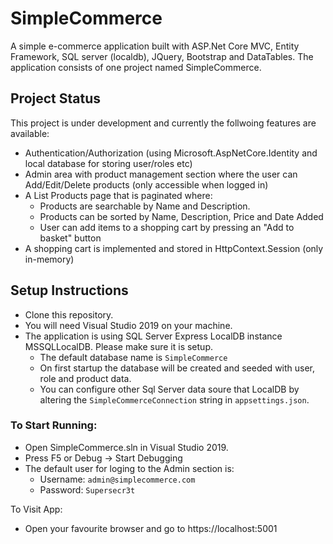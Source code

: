 # SimpleCommerce

A simple e-commerce application built with ASP.Net Core MVC, Entity Framework, SQL server (localdb), JQuery, Bootstrap and DataTables.
The application consists of one project named SimpleCommerce. 

## Project Status

This project is under development and currently the follwoing features are available:
- Authentication/Authorization (using Microsoft.AspNetCore.Identity and local database for storing user/roles etc)
- Admin area with product management section where the user can Add/Edit/Delete products (only accessible when logged in)
- A List Products page that is paginated where:
  - Products are searchable by Name and Description. 
  - Products can be sorted by Name, Description, Price and Date Added
  - User can add items to a shopping cart by pressing an "Add to basket" button
- A shopping cart is implemented and stored in HttpContext.Session (only in-memory)

## Setup Instructions

- Clone this repository. 
- You will need Visual Studio 2019 on your machine.  
- The application is using SQL Server Express LocalDB instance MSSQLLocalDB. Please make sure it is setup.
  - The default database name is `SimpleCommerce`
  - On first startup the database will be created and seeded with user, role and product data.
  - You can configure other Sql Server data soure that LocalDB by altering the `SimpleCommerceConnection` string in `appsettings.json`.

### To Start Running:

- Open SimpleCommerce.sln in Visual Studio 2019.
- Press F5 or Debug -> Start Debugging
- The default user for loging to the Admin section is:
  - Username: `admin@simplecommerce.com`
  - Password: `Supersecr3t`

To Visit App:
- Open your favourite browser and go to https://localhost:5001
